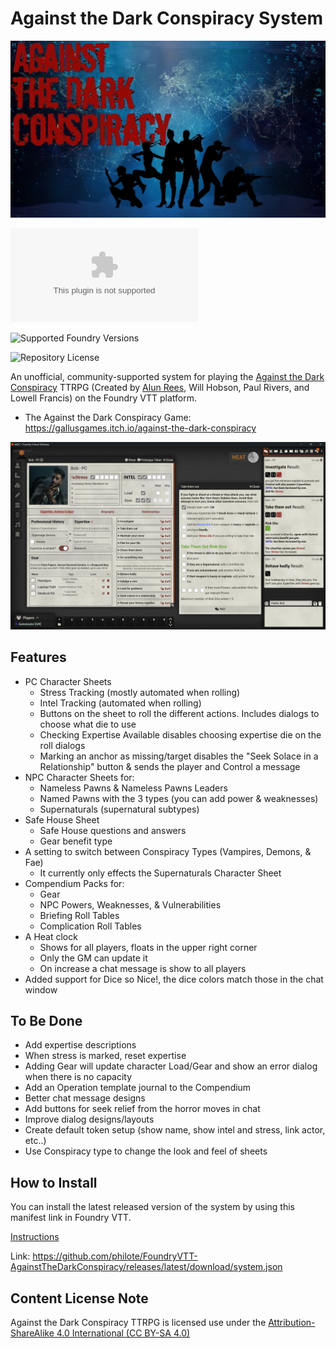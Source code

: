 # Against the Dark Conspiracy System

![A title image for the Against the Dark Conspiracy game system](cover.webp)

![Latest Release Download Count](https://img.shields.io/github/downloads/philote/FoundryVTT-AgainstTheDarkConspiracy/latest/system.zip)

![Supported Foundry Versions](https://img.shields.io/endpoint?url=https://foundryshields.com/version?url=https://github.com/philote/FoundryVTT-AgainstTheDarkConspiracy/releases/download/0.1.1/system.json)

![Repository License](https://img.shields.io/github/license/philote/FoundryVTT-AgainstTheDarkConspiracy)

An unofficial, community-supported system for playing the [Against the Dark Conspiracy](https://gallusgames.itch.io/against-the-dark-conspiracy) TTRPG (Created by [Alun Rees](https://twitter.com/AlunRees14), Will Hobson, Paul Rivers, and Lowell Francis) on the Foundry VTT platform.

- The Against the Dark Conspiracy Game: https://gallusgames.itch.io/against-the-dark-conspiracy

![A screenshot of the Against the Dark Conspiracy character sheet and chat output in Foundry VTT](screenshot.webp)

## Features

- PC Character Sheets
    - Stress Tracking (mostly automated when rolling)
    - Intel Tracking (automated when rolling)
    - Buttons on the sheet to roll the different actions. Includes dialogs to choose what die to use
    - Checking Expertise Available disables choosing expertise die on the roll dialogs
    - Marking an anchor as missing/target disables the "Seek Solace in a Relationship" button & sends the player and Control a message
- NPC Character Sheets for:
    - Nameless Pawns & Nameless Pawns Leaders
    - Named Pawns with the 3 types (you can add power & weaknesses)
    - Supernaturals (supernatural subtypes)
- Safe House Sheet
    - Safe House questions and answers
    - Gear benefit type
- A setting to switch between Conspiracy Types (Vampires, Demons, & Fae)
    - It currently only effects the Supernaturals Character Sheet
- Compendium Packs for:
    - Gear
    - NPC Powers, Weaknesses, & Vulnerabilities
    - Briefing Roll Tables
    - Complication Roll Tables
- A Heat clock
    - Shows for all players, floats in the upper right corner 
    - Only the GM can update it
    - On increase a chat message is show to all players
- Added support for Dice so Nice!, the dice colors match those in the chat window

## To Be Done

- Add expertise descriptions
- When stress is marked, reset expertise
- Adding Gear will update character Load/Gear and show an error dialog when there is no capacity
- Add an Operation template journal to the Compendium
- Better chat message designs
- Add buttons for seek relief from the horror moves in chat
- Improve dialog designs/layouts
- Create default token setup (show name, show intel and stress, link actor, etc..)
- Use Conspiracy type to change the look and feel of sheets

## How to Install

You can install the latest released version of the system by using this manifest link in Foundry VTT.

[Instructions](https://foundryvtt.com/article/tutorial/)

Link: https://github.com/philote/FoundryVTT-AgainstTheDarkConspiracy/releases/latest/download/system.json

## Content License Note

Against the Dark Conspiracy TTRPG is licensed use under the [Attribution-ShareAlike 4.0 International (CC BY-SA 4.0)](https://creativecommons.org/licenses/by-sa/4.0/)
